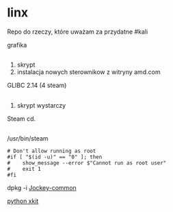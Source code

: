 linx
====
Repo do rzeczy, które uważam za przydatne #kali

grafika
##
1. skrypt
2. instalacja nowych sterownikow z witryny amd.com

GLIBC 2.14 (4 steam)
##
1. skrypt wystarczy

Steam cd.
##
/usr/bin/steam
```
# Don't allow running as root
#if [ "$(id -u)" == "0" ]; then
#    show_message --error $"Cannot run as root user"
#    exit 1
#fi
```

dpkg -i 
[Jockey-common](http://ubuntu.mirror.cambrium.nl/ubuntu//pool/universe/j/jockey/jockey-common_0.9.7-0ubuntu11_all.deb)

[python xkit](http://ubuntu.mirror.cambrium.nl/ubuntu//pool/main/x/x-kit/python-xkit_0.5.0_all.deb)
